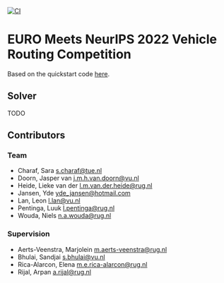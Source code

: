 [![CI](https://github.com/N-Wouda/Euro-NeurIPS-2022/actions/workflows/CI.yml/badge.svg)](https://github.com/N-Wouda/Euro-NeurIPS-2022/actions/workflows/CI.yml)

# EURO Meets NeurIPS 2022 Vehicle Routing Competition

Based on the quickstart code [here](https://github.com/ortec/euro-neurips-vrp-2022-quickstart).

## Solver

TODO


## Contributors

### Team
- Charaf, Sara <s.charaf@tue.nl>
- Doorn, Jasper van <j.m.h.van.doorn@vu.nl>
- Heide, Lieke van der <l.m.van.der.heide@rug.nl>
- Jansen, Yde <yde_jansen@hotmail.com>
- Lan, Leon <l.lan@vu.nl>
- Pentinga, Luuk <l.pentinga@rug.nl>
- Wouda, Niels <n.a.wouda@rug.nl>

### Supervision
- Aerts-Veenstra, Marjolein <m.aerts-veenstra@rug.nl>
- Bhulai, Sandjai <s.bhulai@vu.nl>
- Rica-Alarcon, Elena <m.e.rica-alarcon@rug.nl>
- Rijal, Arpan <a.rijal@rug.nl>
